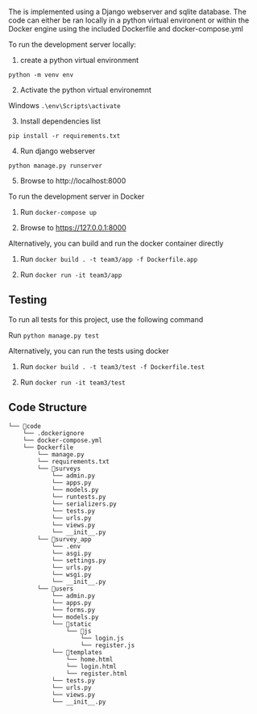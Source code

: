 The is implemented using a Django webserver and sqlite database. The code can either be ran locally in a python virtual environent or within the Docker engine using the included Dockerfile and docker-compose.yml

To run the development server locally:

1) create a python virtual environment

`python -m venv env`

2) Activate the python virtual environemnt

Windows
`.\env\Scripts\activate`

3) Install dependencies list

`pip install -r requirements.txt`

4) Run django webserver

`python manage.py runserver`

5) Browse to http://localhost:8000

To run the development server in Docker

1) Run `docker-compose up`

2) Browse to https://127.0.0.1:8000

Alternatively, you can build and run the docker container directly

1) Run `docker build . -t team3/app -f Dockerfile.app`

2) Run `docker run -it team3/app`

## Testing

To run all tests for this project, use the following command

Run `python manage.py test`

Alternatively, you can run the tests using docker

1) Run `docker build . -t team3/test -f Dockerfile.test`

2) Run `docker run -it team3/test`

## Code Structure
```
└── 📁code
    └── .dockerignore
    └── docker-compose.yml
    └── Dockerfile
        └── manage.py
        └── requirements.txt
        └── 📁surveys
            └── admin.py
            └── apps.py
            └── models.py
            └── runtests.py
            └── serializers.py
            └── tests.py
            └── urls.py
            └── views.py
            └── __init__.py
        └── 📁survey_app
            └── .env
            └── asgi.py
            └── settings.py
            └── urls.py
            └── wsgi.py
            └── __init__.py
        └── 📁users
            └── admin.py
            └── apps.py
            └── forms.py
            └── models.py
            └── 📁static
                └── 📁js
                    └── login.js
                    └── register.js
            └── 📁templates
                └── home.html
                └── login.html
                └── register.html
            └── tests.py
            └── urls.py
            └── views.py
            └── __init__.py
```

